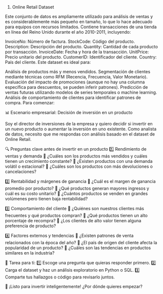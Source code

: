 1. Online Retail Dataset

Este conjunto de datos es ampliamente utilizado para análisis de ventas y es considerablemente más pequeño en tamaño, lo que lo hace adecuado para equipos con recursos limitados. Contiene transacciones de una tienda en línea del Reino Unido durante el año 2010-2011, incluyendo:

InvoiceNo: Número de factura.
StockCode: Código del producto.
Description: Descripción del producto.
Quantity: Cantidad de cada producto por transacción.
InvoiceDate: Fecha y hora de la transacción.
UnitPrice: Precio unitario del producto.
CustomerID: Identificador del cliente.
Country: País del cliente.
Este dataset es ideal para:

Análisis de productos más y menos vendidos.
Segmentación de clientes mediante técnicas como RFM (Recencia, Frecuencia, Valor Monetario).
Evaluación del impacto de promociones (aunque no hay una columna específica para descuentos, se pueden inferir patrones).
Predicción de ventas futuras utilizando modelos de series temporales o machine learning.
Análisis de comportamiento de clientes para identificar patrones de compra.
Para comenzar:

📊 Escenario empresarial: Decisión de inversión en un producto

Soy el director de inversiones de la empresa y quiero decidir si invertir en un nuevo producto o aumentar la inversión en uno existente. Como analista de datos, necesito que me respondas con análisis basado en el dataset de Online Retail.

🔍 Preguntas clave antes de invertir en un producto
1️⃣ Rendimiento de ventas y demanda
🔹 ¿Cuáles son los productos más vendidos y cuáles tienen un crecimiento constante?
🔹 ¿Existen productos con una demanda volátil o estacional?
🔹 ¿Cuáles son los productos con más devoluciones o cancelaciones?

2️⃣ Rentabilidad y márgenes de ganancia
🔹 ¿Cuál es el margen de ganancia promedio por producto?
🔹 ¿Qué productos generan mayores ingresos y cuál es su costo unitario?
🔹 ¿Cuántos productos se venden en grandes volúmenes pero tienen baja rentabilidad?

3️⃣ Comportamiento del cliente
🔹 ¿Quiénes son nuestros clientes más frecuentes y qué productos compran?
🔹 ¿Qué productos tienen un alto porcentaje de recompra?
🔹 ¿Los clientes de alto valor tienen alguna preferencia de producto?

4️⃣ Factores externos y tendencias
🔹 ¿Existen patrones de venta relacionados con la época del año?
🔹 ¿El país de origen del cliente afecta la popularidad de un producto?
🔹 ¿Cuáles son las tendencias en productos similares en la industria?

🎯 Tarea para ti:
1️⃣ Escoge una pregunta que quieras responder primero.
2️⃣ Carga el dataset y haz un análisis exploratorio en Python o SQL.
3️⃣ Comparte tus hallazgos o código para revisarlo juntos.

🚀 ¡Listo para invertir inteligentemente! ¿Por dónde quieres empezar?